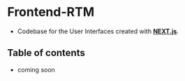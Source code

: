 # Frontend-RTM
* Codebase for the User Interfaces created with **[NEXT.js](https://nextjs.org/)**.

## Table of contents
* coming soon